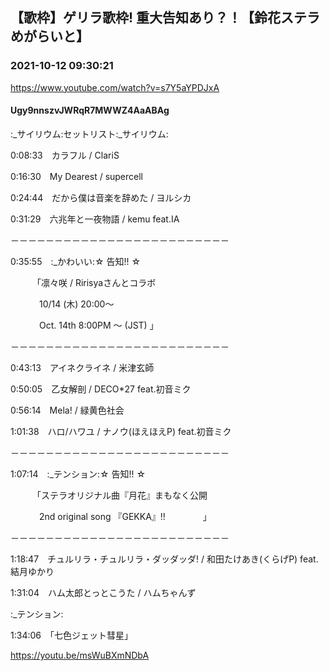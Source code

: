 ## 【歌枠】ゲリラ歌枠! 重大告知あり？！【鈴花ステラめがらいと】
### 2021-10-12 09:30:21
https://www.youtube.com/watch?v=s7Y5aYPDJxA
#### Ugy9nnszvJWRqR7MWWZ4AaABAg
:_サイリウム:セットリスト:_サイリウム:

0:08:33　カラフル / ClariS

0:16:30　My Dearest / supercell

0:24:44　だから僕は音楽を辞めた / ヨルシカ

0:31:29　六兆年と一夜物語 / kemu feat.IA

－－－－－－－－－－－－－－－－－－－－－－－－－

0:35:55　:_かわいい:☆ 告知!! ☆ 

　　　「凛々咲 / Ririsyaさんとコラボ

 　　　   10/14 (木) 20:00～ 　　

 　　　   Oct. 14th 8:00PM ～ (JST)    」

－－－－－－－－－－－－－－－－－－－－－－－－－

0:43:13　アイネクライネ / 米津玄師

0:50:05　乙女解剖 / DECO*27 feat.初音ミク

0:56:14　Mela! / 緑黄色社会

1:01:38　ハロ/ハワユ / ナノウ(ほえほえP) feat.初音ミク

－－－－－－－－－－－－－－－－－－－－－－－－－

1:07:14　:_テンション:☆ 告知!! ☆ 

　　　「ステラオリジナル曲『月花』まもなく公開

  　　　  2nd original song 『GEKKA』!!　　　　   」

－－－－－－－－－－－－－－－－－－－－－－－－－

1:18:47　チュルリラ・チュルリラ・ダッダッダ! / 和田たけあき(くらげP) feat.結月ゆかり

1:31:04　ハム太郎とっとこうた / ハムちゃんず



:_テンション:

1:34:06　「七色ジェット彗星」

https://youtu.be/msWuBXmNDbA

